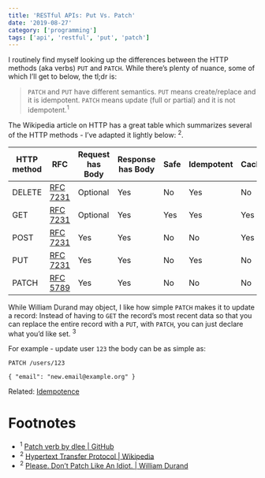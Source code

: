 ```yaml
---
title: 'RESTful APIs: Put Vs. Patch'
date: '2019-08-27'
category: ['programming']
tags: ['api', 'restful', 'put', 'patch']
---
```


I routinely find myself looking up the differences between the HTTP methods (aka verbs) `PUT` and `PATCH`. While there’s plenty of nuance, some of which I’ll get to below, the tl;dr is:

> `PATCH` and `PUT` have different semantics. `PUT` means create/replace and it is idempotent. `PATCH` means update (full or partial) and it is not idempotent.<sup>1</sup>

The Wikipedia article on HTTP has a great table which summarizes several of the HTTP methods - I’ve adapted it lightly below: <sup>2</sup>.

| HTTP method | RFC                                             | Request has Body | Response has Body | Safe | Idempotent | Cacheable |
| ----------- | ----------------------------------------------- | ---------------- | ----------------- | ---- | ---------- | --------- |
| DELETE      | [RFC 7231](https://tools.ietf.org/html/rfc7231) | Optional         | Yes               | No   | Yes        | No        |
| GET         | [RFC 7231](https://tools.ietf.org/html/rfc7231) | Optional         | Yes               | Yes  | Yes        | Yes       |
| POST        | [RFC 7231](https://tools.ietf.org/html/rfc7231) | Yes              | Yes               | No   | No         | Yes       |
| PUT         | [RFC 7231](https://tools.ietf.org/html/rfc7231) | Yes              | Yes               | No   | Yes        | No        |
| PATCH       | [RFC 5789](https://tools.ietf.org/html/rfc5789) | Yes              | Yes               | No   | No         | No        |

While William Durand may object, I like how simple `PATCH` makes it to update a record: Instead of having to `GET` the record’s most recent data so that you can replace the entire record with a `PUT`, with `PATCH`, you can just declare what you’d like set. <sup>3</sup>

For example - update user `123` the body can be as simple as:

```
PATCH /users/123

{ "email": "new.email@example.org" }
```

Related: [Idempotence](../../2019-08-26/idempotent)

# Footnotes

-   <sup>1</sup> [Patch verb by dlee | GitHub](https://github.com/rails/rails/pull/505#issuecomment-3225622)
-   <sup>2</sup> [Hypertext Transfer Protocol | Wikipedia](https://en.wikipedia.org/wiki/Hypertext_Transfer_Protocol)
-   <sup>2</sup> [Please. Don’t Patch Like An Idiot. | William Durand](https://williamdurand.fr/2014/02/14/please-do-not-patch-like-an-idiot/)
